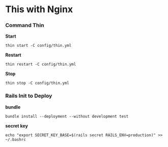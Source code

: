 # This with Nginx

### Command Thin

__Start__
```
thin start -C config/thin.yml
```
__Restart__
```
thin restart -C config/thin.yml
```
__Stop__
```
thin stop -C config/thin.yml
```

### Rails Init to Deploy

__bundle__
```
bundle install --deployment --without development test
```
__secret key__
```
echo "export SECRET_KEY_BASE=$(rails secret RAILS_ENV=production)" >> ~/.bashrc
```
